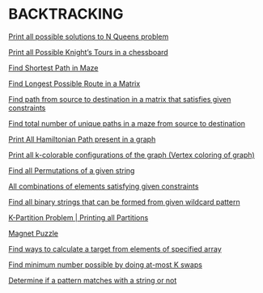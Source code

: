 # BACKTRACKING

[Print all possible solutions to N Queens problem
](http://www.techiedelight.com/print-possible-solutions-n-queens-problem/)

[Print all Possible Knight’s Tours in a chessboard
](http://www.techiedelight.com/print-possible-knights-tours-chessboard/)

[Find Shortest Path in Maze
](http://www.techiedelight.com/find-shortest-path-in-maze/)

[Find Longest Possible Route in a Matrix
](http://www.techiedelight.com/find-longest-possible-route-matrix/)

[Find path from source to destination in a matrix that satisfies given constraints
](http://www.techiedelight.com/find-path-source-destination-matrix-satisfies-given-constraints/)

[Find total number of unique paths in a maze from source to destination
](http://www.techiedelight.com/find-total-number-unique-paths-maze-source-destination/)

[Print All Hamiltonian Path present in a graph
](http://www.techiedelight.com/print-all-hamiltonian-path-present-in-a-graph/)

[Print all k-colorable configurations of the graph (Vertex coloring of graph)
](http://www.techiedelight.com/print-k-colorable-configurations-graph-vertex-coloring-graph/)

[Find all Permutations of a given string
](http://www.techiedelight.com/find-permutations-given-string/)

[All combinations of elements satisfying given constraints
](http://www.techiedelight.com/find-combinations-of-elements-satisfies-given-constraints/)

[Find all binary strings that can be formed from given wildcard pattern
](http://www.techiedelight.com/find-binary-strings-can-formed-given-wildcard-pattern/)

[K-Partition Problem | Printing all Partitions
](http://www.techiedelight.com/k-partition-problem-print-all-subsets/)

[Magnet Puzzle
](http://www.techiedelight.com/magnet-puzzle/)

[Find ways to calculate a target from elements of specified array
](http://www.techiedelight.com/find-ways-calculate-target-elements-array/)

[Find minimum number possible by doing at-most K swaps
](http://www.techiedelight.com/find-minimum-number-possible-k-swaps/)

[Determine if a pattern matches with a string or not](http://www.techiedelight.com/determine-pattern-matches-string-not/)

